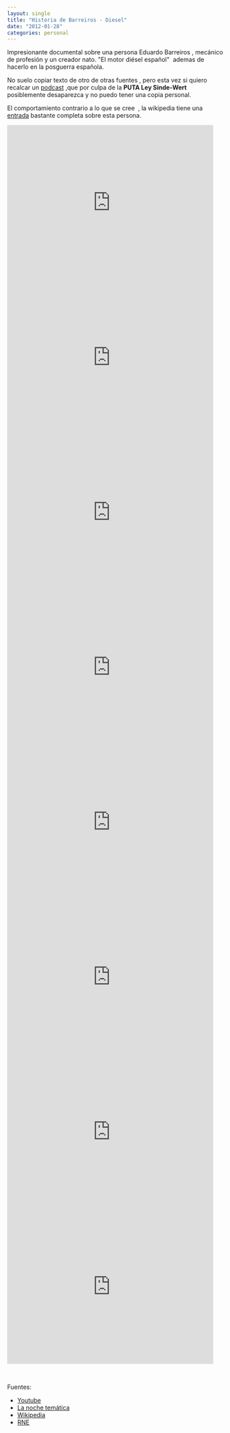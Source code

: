 ```yaml
---
layout: single
title: "Historia de Barreiros - Diesel"
date: "2012-01-28"
categories: personal
---
```


Impresionante documental sobre una persona Eduardo Barreiros , mecánico de profesión y un creador nato. "El motor diésel español"  ademas de hacerlo en la posguerra española.

No suelo copiar texto de otro de otras fuentes , pero esta vez si quiero recalcar un [podcast](https://www.rtve.es/alacarta/audios/documentos-rne/documentos-rne-eduardo-barreiros-inicios-automocion-espana-16-06-01/1165129/) ,que por culpa de la **PUTA Ley Sinde-Wert** posiblemente desaparezca y no puedo tener una copia personal.

El comportamiento contrario a lo que se cree  , la wikipedia tiene una [entrada](https://es.wikipedia.org/wiki/Barreiros_%28automoci%C3%B3n%29) bastante completa sobre esta persona.

<iframe src="https://www.youtube.com/embed/WuJfC6dJAto" frameborder="0" width="480" height="360"></iframe>

 

<iframe src="https://www.youtube.com/embed/K2JwvOKPm7w" frameborder="0" width="480" height="360"></iframe>

 

<iframe src="https://www.youtube.com/embed/kj68qK9j784" frameborder="0" width="480" height="360"></iframe>

 

<iframe src="https://www.youtube.com/embed/g0JoNHHhDGk" frameborder="0" width="480" height="360"></iframe>

 

<iframe src="https://www.youtube.com/embed/--Q5L3S2QLM" frameborder="0" width="480" height="360"></iframe>

 

<iframe src="https://www.youtube.com/embed/ruRUWbtACWY" frameborder="0" width="480" height="360"></iframe>

 

<iframe src="https://www.youtube.com/embed/PP3TlfeTkVw" frameborder="0" width="480" height="360"></iframe>

 

<iframe src="https://www.youtube.com/embed/3gw1fnXtfcw" frameborder="0" width="480" height="360"></iframe>

 

Fuentes:

- [Youtube](https://www.youtube.com/user/fjmc39/search?query=Barreiros)
- [La noche temática](https://www.rtve.es/television/20110722/noche-tematica-coches-necesidad-adiccion/449414.shtml)
- [Wikipedia](https://es.wikipedia.org/wiki/Barreiros_%28automoci%C3%B3n%29)
- [RNE](https://www.rtve.es/alacarta/audios/documentos-rne/documentos-rne-eduardo-barreiros-inicios-automocion-espana-16-06-01/1165129/)
